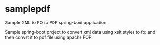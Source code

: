 # samplepdf
Sample XML to FO to PDF spring-boot application.

Sample spring-boot project to convert xml data using xslt styles to fo:  and then convet it to pdf file using apache FOP
